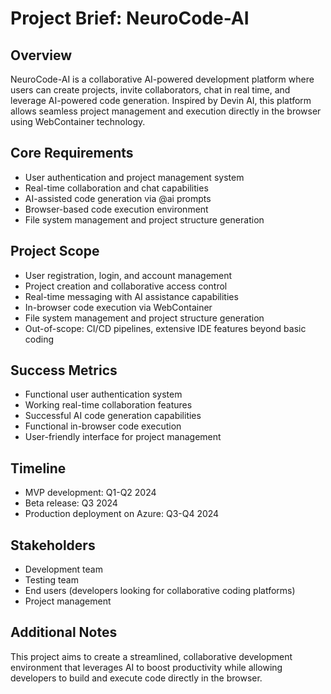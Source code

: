 # Project Brief: NeuroCode-AI

## Overview
NeuroCode-AI is a collaborative AI-powered development platform where users can create projects, invite collaborators, chat in real time, and leverage AI-powered code generation. Inspired by Devin AI, this platform allows seamless project management and execution directly in the browser using WebContainer technology.

## Core Requirements
- User authentication and project management system
- Real-time collaboration and chat capabilities
- AI-assisted code generation via @ai prompts
- Browser-based code execution environment
- File system management and project structure generation

## Project Scope
- User registration, login, and account management
- Project creation and collaborative access control
- Real-time messaging with AI assistance capabilities
- In-browser code execution via WebContainer
- File system management and project structure generation
- Out-of-scope: CI/CD pipelines, extensive IDE features beyond basic coding

## Success Metrics
- Functional user authentication system
- Working real-time collaboration features
- Successful AI code generation capabilities
- Functional in-browser code execution
- User-friendly interface for project management

## Timeline
- MVP development: Q1-Q2 2024
- Beta release: Q3 2024
- Production deployment on Azure: Q3-Q4 2024

## Stakeholders
- Development team
- Testing team
- End users (developers looking for collaborative coding platforms)
- Project management

## Additional Notes
This project aims to create a streamlined, collaborative development environment that leverages AI to boost productivity while allowing developers to build and execute code directly in the browser. 